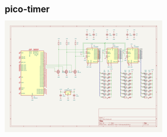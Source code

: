 # pico-timer

![schematic](https://github.com/bcbergmanuu/pico-timer/blob/master/timer.png?raw=true)


